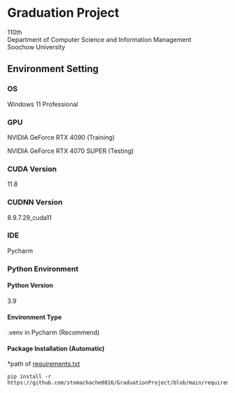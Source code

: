# Graduation Project
110th  
Department of Computer Science and Information Management  
Soochow University

## Environment Setting

### OS
Windows 11 Professional

### GPU
NVIDIA GeForce RTX 4090 (Training)  

NVIDIA GeForce RTX 4070 SUPER (Testing)

### CUDA Version
11.8

### CUDNN Version
8.9.7.29_cuda11

### IDE
Pycharm

### Python Environment

#### Python Version
3.9

#### Environment Type
.venv in Pycharm (Recommend)

#### Package Installation (Automatic)
*path of [requirements.txt](.\\requirements.txt)
```angular2html
pip install -r https://github.com/stomachache0816/GraduationProject/blob/main/requirements.txt
```
